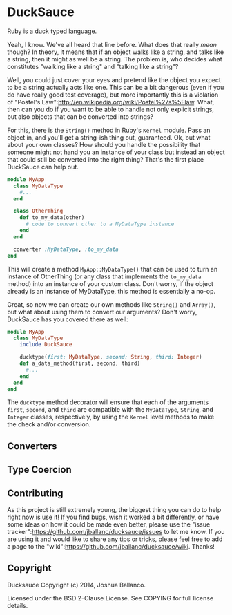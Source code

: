 # DuckSauce

Ruby is a duck typed language.

Yeah, I know. We've all heard that line before. What does that really *mean*
though? In theory, it means that if an object walks like a string, and talks
like a string, then it might as well be a string. The problem is, who decides
what constitutes "walking like a string" and "talking like a string"?

Well, you could just cover your eyes and pretend like the object you expect to
be a string actually acts like one. This can be a bit dangerous (even if you do
have really good test coverage), but more importantly this is a violation of
"Postel's Law":http://en.wikipedia.org/wiki/Postel%27s%5Flaw. What, then can you
do if you want to be able to handle not only explicit strings, but also objects
that can be converted into strings?

For this, there is the `String()` method in Ruby's `Kernel` module. Pass an
object in, and you'll get a string-ish thing out, guaranteed. Ok, but what about
your own classes? How should you handle the possibility that someone might not
hand you an instance of your class but instead an object that could still be
converted into the right thing? That's the first place DuckSauce can help out.

```ruby
module MyApp
  class MyDataType
    #...
  end

  class OtherThing
    def to_my_data(other)
      # code to convert other to a MyDataType instance
    end
  end

  converter :MyDataType, :to_my_data
end
```

This will create a method `MyApp::MyDataType()` that can be used to turn
an instance of OtherThing (or any class that implements the `to_my_data` method)
into an instance of your custom class. Don't worry, if the object already is an
instance of MyDataType, this method is essentially a no-op.

Great, so now we can create our own methods like `String()` and `Array()`, but
what about using them to convert our arguments? Don't worry, DuckSauce has you
covered there as well:

```ruby
module MyApp
  class MyDataType
    include DuckSauce

    ducktype(first: MyDataType, second: String, third: Integer)
    def a_data_method(first, second, third)
      #...
    end
  end
end
```

The `ducktype` method decorator will ensure that each of the arguments `first`,
`second`, and `third` are compatible with the `MyDataType`, `String`, and
`Integer` classes, respectively, by using the `Kernel` level methods to make the
check and/or conversion.

## Converters


## Type Coercion


## Contributing

As this project is still extremely young, the biggest thing you can do to help
right now is use it! If you find bugs, wish it worked a bit differently, or have
some ideas on how it could be made even better, please use the "issue
tracker":https://github.com/jballanc/ducksauce/issues to let me know. If you
are using it and would like to share any tips or tricks, please feel free to add
a page to the "wiki":https://github.com/jballanc/ducksauce/wiki. Thanks!

## Copyright

Ducksauce Copyright (c) 2014, Joshua Ballanco.

Licensed under the BSD 2-Clause License. See COPYING for full license details.


